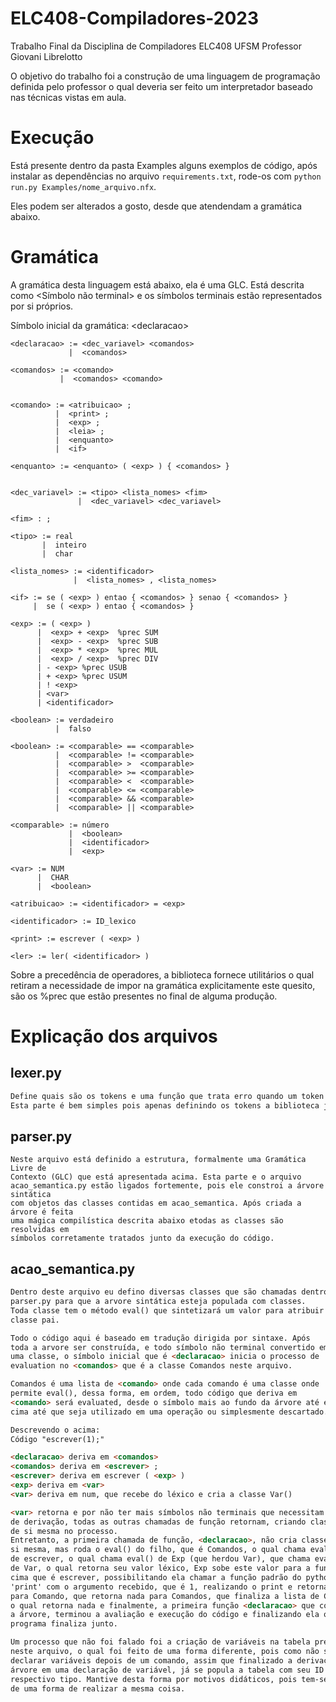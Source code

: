 # ELC408-Compiladores-2023
Trabalho Final da Disciplina de Compiladores ELC408 UFSM Professor Giovani Librelotto

O objetivo do trabalho foi a construção de uma linguagem de programação definida pelo professor o qual deveria ser feito um interpretador baseado nas técnicas vistas em aula.


# Execução
Está presente dentro da pasta Examples alguns exemplos de código, após instalar as dependências no arquivo `requirements.txt`, rode-os com `python run.py Examples/nome_arquivo.nfx`.

Eles podem ser alterados a gosto, desde que atendendam a gramática abaixo.

# Gramática

A gramática desta linguagem está abaixo, ela é uma GLC. Está descrita como <Símbolo não terminal> e os símbolos terminais estão representados por si próprios.

Símbolo inicial da gramática: \<declaracao>
```
<declaracao> := <dec_variavel> <comandos>
             |  <comandos>

<comandos> := <comando>
           |  <comandos> <comando>


<comando> := <atribuicao> ;
          |  <print> ;
          |  <exp> ;
          |  <leia> ;
          |  <enquanto>
          |  <if>

<enquanto> := <enquanto> ( <exp> ) { <comandos> }


<dec_variavel> := <tipo> <lista_nomes> <fim>
               |  <dec_variavel> <dec_variavel>

<fim> : ;

<tipo> := real
       |  inteiro
       |  char

<lista_nomes> := <identificador>
              |  <lista_nomes> , <lista_nomes>

<if> := se ( <exp> ) entao { <comandos> } senao { <comandos> }
     |  se ( <exp> ) entao { <comandos> }

<exp> := ( <exp> )
      |  <exp> + <exp>  %prec SUM
      |  <exp> - <exp>  %prec SUB
      |  <exp> * <exp>  %prec MUL
      |  <exp> / <exp>  %prec DIV
      | - <exp> %prec USUB
      | + <exp> %prec USUM
      | ! <exp>
      | <var>
      | <identificador>

<boolean> := verdadeiro
          |  falso

<boolean> := <comparable> == <comparable>
          |  <comparable> != <comparable>
          |  <comparable> >  <comparable>
          |  <comparable> >= <comparable>
          |  <comparable> <  <comparable>
          |  <comparable> <= <comparable>
          |  <comparable> && <comparable>
          |  <comparable> || <comparable>

<comparable> := número
             |  <boolean>
             |  <identificador>
             |  <exp>

<var> := NUM
      |  CHAR
      |  <boolean>

<atribuicao> := <identificador> = <exp>

<identificador> := ID_lexico

<print> := escrever ( <exp> )

<ler> := ler( <identificador> )
```

Sobre a precedência de operadores, a biblioteca fornece utilitários o qual retiram a necessidade de impor na gramática explicitamente este quesito, são os %prec que estão presentes no final de alguma produção.

# Explicação dos arquivos

## lexer.py
```md
Define quais são os tokens e uma função que trata erro quando um token não é reconhecido.
Esta parte é bem simples pois apenas definindo os tokens a biblioteca já faz todo o restante.
```
## parser.py
```
Neste arquivo está definido a estrutura, formalmente uma Gramática Livre de
Contexto (GLC) que está apresentada acima. Esta parte e o arquivo
acao_semantica.py estão ligados fortemente, pois ele constroi a árvore sintática
com objetos das classes contidas em acao_semantica. Após criada a árvore é feita
uma mágica compilística descrita abaixo etodas as classes são resolvidas em
símbolos corretamente tratados junto da execução do código.
```
## acao_semantica.py
```md
Dentro deste arquivo eu defino diversas classes que são chamadas dentro do
parser.py para que a arvore sintática esteja populada com classes.
Toda classe tem o método eval() que sintetizará um valor para atribuir à
classe pai.

Todo o código aqui é baseado em tradução dirigida por sintaxe. Após 
toda a arvore ser construída, e todo símbolo não terminal convertido em 
uma classe, o símbolo inicial que é <declaracao> inicia o processo de 
evaluation no <comandos> que é a classe Comandos neste arquivo.

Comandos é uma lista de <comando> onde cada comando é uma classe onde 
permite eval(), dessa forma, em ordem, todo código que deriva em 
<comando> será evaluated, desde o símbolo mais ao fundo da árvore até em
cima até que seja utilizado em uma operação ou simplesmente descartado.

Descrevendo o acima:
Código "escrever(1);"

<declaracao> deriva em <comandos>
<comandos> deriva em <escrever> ;
<escrever> deriva em escrever ( <exp> )
<exp> deriva em <var>
<var> deriva em num, que recebe do léxico e cria a classe Var()

<var> retorna e por não ter mais símbolos não terminais que necessitam 
de derivação, todas as outras chamadas de função retornam, criando classes
de si mesma no processo.
Entretanto, a primeira chamada de função, <declaracao>, não cria classe de
si mesma, mas roda o eval() do filho, que é Comandos, o qual chama eval()
de escrever, o qual chama eval() de Exp (que herdou Var), que chama eval()
de Var, o qual retorna seu valor léxico, Exp sobe este valor para a função de 
cima que é escrever, possibilitando ela chamar a função padrão do python
'print' com o argumento recebido, que é 1, realizando o print e retornando nada
para Comando, que retorna nada para Comandos, que finaliza a lista de Comando,
o qual retorna nada e finalmente, a primeira função <declaracao> que construiu
a árvore, terminou a avaliação e execução do código e finalizando ela o
programa finaliza junto.

Um processo que não foi falado foi a criação de variáveis na tabela presente
neste arquivo, o qual foi feito de uma forma diferente, pois como não se pode
declarar variáveis depois de um comando, assim que finalizado a derivação da
árvore em uma declaração de variável, já se popula a tabela com seu ID e 
respectivo tipo. Mantive desta forma por motivos didáticos, pois tem-se mais
de uma forma de realizar a mesma coisa.
```